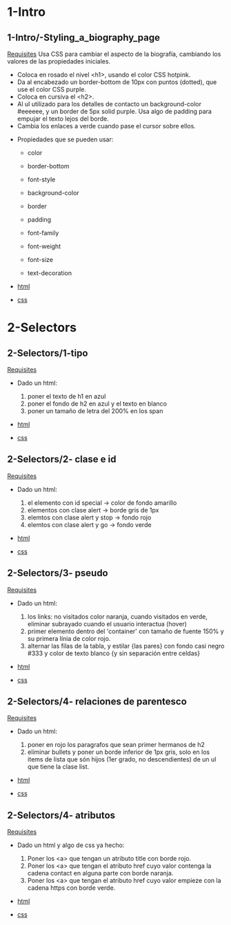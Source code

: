 # 1-Intro

## 1-Intro/-Styling_a_biography_page
[Requisites](https://developer.mozilla.org/es/docs/Learn/CSS/First_steps/Styling_a_biography_page)
Usa CSS para cambiar el aspecto de la biografía, cambiando los valores de las propiedades iniciales.

* Coloca en rosado el nivel \<h1>, usando el color CSS hotpink.
* Da al encabezado un border-bottom de 10px con puntos (dotted), que use el color CSS purple.
* Coloca en cursiva el \<h2>.
* Al ul utilizado para los detalles de contacto un background-color #eeeeee, 
y un border de 5px solid purple. Usa algo de padding para empujar el texto lejos del borde.
* Cambia los enlaces a verde cuando pase el cursor sobre ellos.

- Propiedades que se pueden usar:
  - color
  - border-bottom
  - font-style
  - background-color
  - border 
  - padding

  - font-family
  - font-weight
  - font-size
  - text-decoration

- [html](../1-MDN/1-Intro/1-Biography/index.html)
- [css](../1-MDN/1-Intro/1-Biography/style.css)

# 2-Selectors

## 2-Selectors/1-tipo
[Requisites](https://developer.mozilla.org/en-US/docs/Learn/CSS/Building_blocks/Selectors/Selectors_Tasks#task_1)
- Dado un html:
  1. poner el texto de h1 en azul
  2. poner el fondo de h2 en azul y el texto en blanco
  3. poner un tamaño de letra del 200% en los span

- [html](../1-MDN/2-Selectors/1-Type/index.html)
- [css](../1-MDN/2-Selectors/1-Type/style.css)

## 2-Selectors/2- clase e id
[Requisites](https://developer.mozilla.org/en-US/docs/Learn/CSS/Building_blocks/Selectors/Selectors_Tasks#task_2)
- Dado un html:
  1. el elemento con id special -> color de fondo amarillo
  2. elementos con clase alert -> borde gris de 1px
  3. elemtos con clase alert y stop -> fondo rojo
  4. elemtos con clase alert y go -> fondo verde

- [html](../1-MDN/2-Selectors/2-Class_Id/index.html)
- [css](../1-MDN/2-Selectors/2-Class_Id/style.css)

## 2-Selectors/3- pseudo
[Requisites](https://developer.mozilla.org/en-US/docs/Learn/CSS/Building_blocks/Selectors/Selectors_Tasks#task_3)
- Dado un html:
  1. los links: no visitados color naranja, cuando visitados en verde, eliminar subrayado cuando el usuario interactua (hover)
  2. primer elemento dentro del 'container' con tamaño de fuente 150% y su primera línia de color rojo. 
  3. alternar las filas de la tabla, y estilar {las pares} con fondo casi negro #333 y color de texto blanco {y sin separación entre celdas}

- [html](../1-MDN/2-Selectors/3-pseudo/index.html)
- [css](../1-MDN/2-Selectors/3-pseudo/style.css)

## 2-Selectors/4- relaciones de parentesco
[Requisites](https://developer.mozilla.org/en-US/docs/Learn/CSS/Building_blocks/Selectors/Selectors_Tasks#task_4)
- Dado un html:
  1. poner en rojo los paragrafos que sean primer hermanos de h2
  2. eliminar bullets y poner un borde inferior de 1px gris, solo en los items de lista que són hijos (1er grado, no descendientes) de un ul que tiene la clase list.

- [html](../1-MDN/2-Selectors/4-relateds/index.html)
- [css](../1-MDN/2-Selectors/4-relateds/style.css)

## 2-Selectors/4- atributos
[Requisites](https://developer.mozilla.org/en-US/docs/Learn/CSS/Building_blocks/Selectors/Selectors_Tasks#task_5)
- Dado un html y algo de css ya hecho:
  1. Poner los \<a> que tengan un atributo title con borde rojo.
  2. Poner los \<a> que tengan el atributo href cuyo valor contenga la cadena contact en alguna parte con borde naranja.
  2. Poner los \<a> que tengan el atributo href cuyo valor empieze con la cadena https con borde verde.

- [html](../1-MDN/2-Selectors/5-atributtes/index.html)
- [css](../1-MDN/2-Selectors/5-atributtes/style.css)